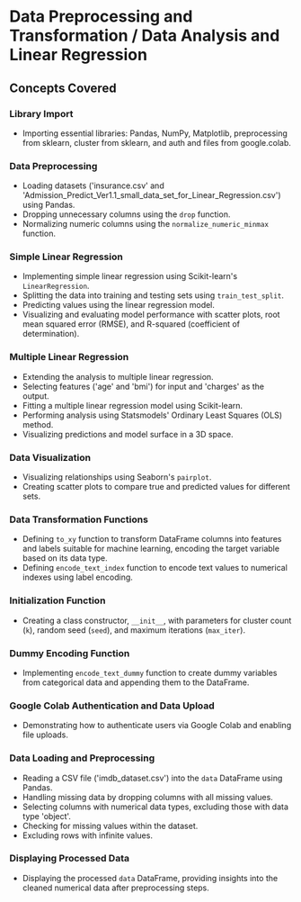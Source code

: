 # Data Preprocessing and Transformation / Data Analysis and Linear Regression


## Concepts Covered

### Library Import

- Importing essential libraries: Pandas, NumPy, Matplotlib, preprocessing from sklearn, cluster from sklearn, and auth and files from google.colab.

### Data Preprocessing

- Loading datasets ('insurance.csv' and 'Admission_Predict_Ver1.1_small_data_set_for_Linear_Regression.csv') using Pandas.
- Dropping unnecessary columns using the `drop` function.
- Normalizing numeric columns using the `normalize_numeric_minmax` function.

### Simple Linear Regression

- Implementing simple linear regression using Scikit-learn's `LinearRegression`.
- Splitting the data into training and testing sets using `train_test_split`.
- Predicting values using the linear regression model.
- Visualizing and evaluating model performance with scatter plots, root mean squared error (RMSE), and R-squared (coefficient of determination).

### Multiple Linear Regression

- Extending the analysis to multiple linear regression.
- Selecting features ('age' and 'bmi') for input and 'charges' as the output.
- Fitting a multiple linear regression model using Scikit-learn.
- Performing analysis using Statsmodels' Ordinary Least Squares (OLS) method.
- Visualizing predictions and model surface in a 3D space.

### Data Visualization

- Visualizing relationships using Seaborn's `pairplot`.
- Creating scatter plots to compare true and predicted values for different sets.

### Data Transformation Functions

- Defining `to_xy` function to transform DataFrame columns into features and labels suitable for machine learning, encoding the target variable based on its data type.
- Defining `encode_text_index` function to encode text values to numerical indexes using label encoding.

### Initialization Function

- Creating a class constructor, `__init__`, with parameters for cluster count (`k`), random seed (`seed`), and maximum iterations (`max_iter`).

### Dummy Encoding Function

- Implementing `encode_text_dummy` function to create dummy variables from categorical data and appending them to the DataFrame.

### Google Colab Authentication and Data Upload

- Demonstrating how to authenticate users via Google Colab and enabling file uploads.

### Data Loading and Preprocessing

- Reading a CSV file ('imdb_dataset.csv') into the `data` DataFrame using Pandas.
- Handling missing data by dropping columns with all missing values.
- Selecting columns with numerical data types, excluding those with data type 'object'.
- Checking for missing values within the dataset.
- Excluding rows with infinite values.

### Displaying Processed Data

- Displaying the processed `data` DataFrame, providing insights into the cleaned numerical data after preprocessing steps.

